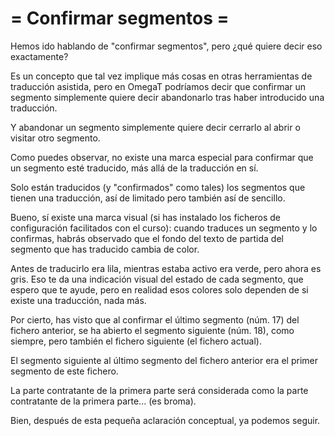 # = Confirmar segmentos =

Hemos ido hablando de "confirmar segmentos", pero ¿qué quiere decir eso exactamente?

Es un concepto que tal vez implique más cosas en otras herramientas de traducción asistida, pero en OmegaT podríamos decir que confirmar un segmento simplemente quiere decir abandonarlo tras haber introducido una traducción.

Y abandonar un segmento simplemente quiere decir cerrarlo al abrir o visitar otro segmento.

Como puedes observar, no existe una marca especial para confirmar que un segmento esté traducido, más allá de la traducción en sí.

Solo están traducidos (y "confirmados" como tales) los segmentos que tienen una traducción, así de limitado pero también así de sencillo.

Bueno, sí existe una marca visual (si has instalado los ficheros de configuración facilitados con el curso): cuando traduces un segmento y lo confirmas, habrás observado que el fondo del texto de partida del segmento que has traducido cambia de color.

Antes de traducirlo era lila, mientras estaba activo era verde, pero ahora es gris. Eso te da una indicación visual del estado de cada segmento, que espero que te ayude, pero en realidad esos colores solo dependen de si existe una traducción, nada más.

Por cierto, has visto que al confirmar el último segmento (núm. 17) del fichero anterior, se ha abierto el segmento siguiente (núm. 18), como siempre, pero también el fichero siguiente (el fichero actual).

El segmento siguiente al último segmento del fichero anterior era el primer segmento de este fichero.

La parte contratante de la primera parte será considerada como la parte contratante de la primera parte... (es broma).

Bien, después de esta pequeña aclaración conceptual, ya podemos seguir.
